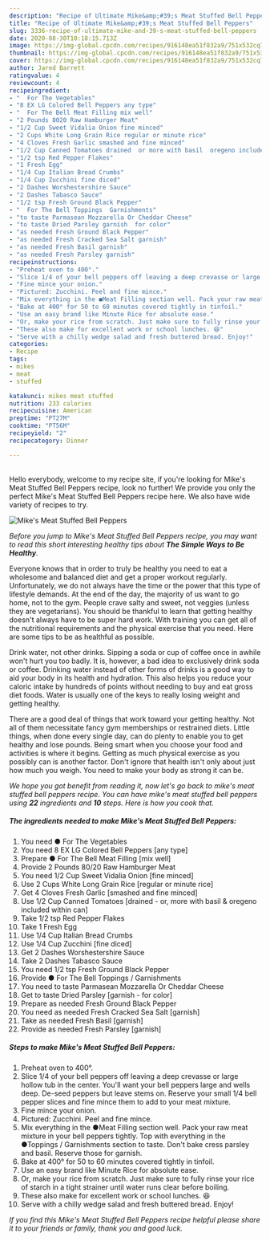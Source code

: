 ```yaml
---
description: "Recipe of Ultimate Mike&amp;#39;s Meat Stuffed Bell Peppers"
title: "Recipe of Ultimate Mike&amp;#39;s Meat Stuffed Bell Peppers"
slug: 3336-recipe-of-ultimate-mike-and-39-s-meat-stuffed-bell-peppers
date: 2020-08-30T10:18:15.713Z
image: https://img-global.cpcdn.com/recipes/916148ea51f832a9/751x532cq70/mikes-meat-stuffed-bell-peppers-recipe-main-photo.jpg
thumbnail: https://img-global.cpcdn.com/recipes/916148ea51f832a9/751x532cq70/mikes-meat-stuffed-bell-peppers-recipe-main-photo.jpg
cover: https://img-global.cpcdn.com/recipes/916148ea51f832a9/751x532cq70/mikes-meat-stuffed-bell-peppers-recipe-main-photo.jpg
author: Jared Barrett
ratingvalue: 4
reviewcount: 4
recipeingredient:
- "  For The Vegetables"
- "8 EX LG Colored Bell Peppers any type"
- "  For The Bell Meat Filling mix well"
- "2 Pounds 8020 Raw Hamburger Meat"
- "1/2 Cup Sweet Vidalia Onion fine minced"
- "2 Cups White Long Grain Rice regular or minute rice"
- "4 Cloves Fresh Garlic smashed and fine minced"
- "1/2 Cup Canned Tomatoes drained  or more with basil  oregeno included within can"
- "1/2 tsp Red Pepper Flakes"
- "1 Fresh Egg"
- "1/4 Cup Italian Bread Crumbs"
- "1/4 Cup Zucchini fine diced"
- "2 Dashes Worshestershire Sauce"
- "2 Dashes Tabasco Sauce"
- "1/2 tsp Fresh Ground Black Pepper"
- "  For The Bell Toppings  Garnishments"
- "to taste Parmasean Mozzarella Or Cheddar Cheese"
- "to taste Dried Parsley garnish  for color"
- "as needed Fresh Ground Black Pepper"
- "as needed Fresh Cracked Sea Salt garnish"
- "as needed Fresh Basil garnish"
- "as needed Fresh Parsley garnish"
recipeinstructions:
- "Preheat oven to 400°."
- "Slice 1/4 of your bell peppers off leaving a deep crevasse or large hollow tub in the center. You&#39;ll want your bell peppers large and wells deep. De-seed peppers but leave stems on. Reserve your small 1/4 bell pepper slices and fine mince them to add to your meat mixture."
- "Fine mince your onion."
- "Pictured: Zucchini. Peel and fine mince."
- "Mix everything in the ●Meat Filling section well. Pack your raw meat mixture in your bell peppers tightly. Top with everything in the ●Toppings / Garnishments section to taste. Don&#39;t bake cress parsley and basil. Reserve those for garnish."
- "Bake at 400° for 50 to 60 minutes covered tightly in tinfoil."
- "Use an easy brand like Minute Rice for absolute ease."
- "Or, make your rice from scratch. Just make sure to fully rinse your rice of starch in a tight strainer until water runs clear before boiling."
- "These also make for excellent work or school lunches. 😆"
- "Serve with a chilly wedge salad and fresh buttered bread. Enjoy!"
categories:
- Recipe
tags:
- mikes
- meat
- stuffed

katakunci: mikes meat stuffed 
nutrition: 233 calories
recipecuisine: American
preptime: "PT27M"
cooktime: "PT56M"
recipeyield: "2"
recipecategory: Dinner

---
```

<br>
Hello everybody, welcome to my recipe site, if you're looking for Mike&#39;s Meat Stuffed Bell Peppers recipe, look no further! We provide you only the perfect Mike&#39;s Meat Stuffed Bell Peppers recipe here. We also have wide variety of recipes to try.
<br>


![Mike&#39;s Meat Stuffed Bell Peppers](https://img-global.cpcdn.com/recipes/916148ea51f832a9/751x532cq70/mikes-meat-stuffed-bell-peppers-recipe-main-photo.jpg)

<i>Before you jump to Mike&#39;s Meat Stuffed Bell Peppers recipe, you may want to read this short interesting healthy tips about <strong>The Simple Ways to Be Healthy</strong>.</i>

Everyone knows that in order to truly be healthy you need to eat a wholesome and balanced diet and get a proper workout regularly. Unfortunately, we do not always have the time or the power that this type of lifestyle demands. At the end of the day, the majority of us want to go home, not to the gym. People crave salty and sweet, not veggies (unless they are vegetarians). You should be thankful to learn that getting healthy doesn't always have to be super hard work. With training you can get all of the nutritional requirements and the physical exercise that you need. Here are some tips to be as healthful as possible.

Drink water, not other drinks. Sipping a soda or cup of coffee once in awhile won't hurt you too badly. It is, however, a bad idea to exclusively drink soda or coffee. Drinking water instead of other forms of drinks is a good way to aid your body in its health and hydration. This also helps you reduce your caloric intake by hundreds of points without needing to buy and eat gross diet foods. Water is usually one of the keys to really losing weight and getting healthy.

There are a good deal of things that work toward your getting healthy. Not all of them necessitate fancy gym memberships or restrained diets. Little things, when done every single day, can do plenty to enable you to get healthy and lose pounds. Being smart when you choose your food and activities is where it begins. Getting as much physical exercise as you possibly can is another factor. Don't ignore that health isn't only about just how much you weigh. You need to make your body as strong it can be. 


<i>We hope you got benefit from reading it, now let's go back to mike&#39;s meat stuffed bell peppers recipe. You can have mike&#39;s meat stuffed bell peppers using <strong>22</strong> ingredients and <strong>10</strong> steps. Here is how you cook that.
</i>

##### The ingredients needed to make Mike&#39;s Meat Stuffed Bell Peppers:

1. You need  ● For The Vegetables
1. You need 8 EX LG Colored Bell Peppers [any type]
1. Prepare  ● For The Bell Meat Filling [mix well]
1. Provide 2 Pounds 80/20 Raw Hamburger Meat
1. You need 1/2 Cup Sweet Vidalia Onion [fine minced]
1. Use 2 Cups White Long Grain Rice [regular or minute rice]
1. Get 4 Cloves Fresh Garlic [smashed and fine minced]
1. Use 1/2 Cup Canned Tomatoes [drained - or, more with basil &amp; oregeno included within can]
1. Take 1/2 tsp Red Pepper Flakes
1. Take 1 Fresh Egg
1. Use 1/4 Cup Italian Bread Crumbs
1. Use 1/4 Cup Zucchini [fine diced]
1. Get 2 Dashes Worshestershire Sauce
1. Take 2 Dashes Tabasco Sauce
1. You need 1/2 tsp Fresh Ground Black Pepper
1. Provide  ● For The Bell Toppings / Garnishments
1. You need to taste Parmasean Mozzarella Or Cheddar Cheese
1. Get to taste Dried Parsley [garnish - for color]
1. Prepare as needed Fresh Ground Black Pepper
1. You need as needed Fresh Cracked Sea Salt [garnish]
1. Take as needed Fresh Basil [garnish]
1. Provide as needed Fresh Parsley [garnish]


##### Steps to make Mike&#39;s Meat Stuffed Bell Peppers:

1. Preheat oven to 400°.
1. Slice 1/4 of your bell peppers off leaving a deep crevasse or large hollow tub in the center. You&#39;ll want your bell peppers large and wells deep. De-seed peppers but leave stems on. Reserve your small 1/4 bell pepper slices and fine mince them to add to your meat mixture.
1. Fine mince your onion.
1. Pictured: Zucchini. Peel and fine mince.
1. Mix everything in the ●Meat Filling section well. Pack your raw meat mixture in your bell peppers tightly. Top with everything in the ●Toppings / Garnishments section to taste. Don&#39;t bake cress parsley and basil. Reserve those for garnish.
1. Bake at 400° for 50 to 60 minutes covered tightly in tinfoil.
1. Use an easy brand like Minute Rice for absolute ease.
1. Or, make your rice from scratch. Just make sure to fully rinse your rice of starch in a tight strainer until water runs clear before boiling.
1. These also make for excellent work or school lunches. 😆
1. Serve with a chilly wedge salad and fresh buttered bread. Enjoy!


<i>If you find this Mike&#39;s Meat Stuffed Bell Peppers recipe helpful please share it to your friends or family, thank you and good luck.</i>
